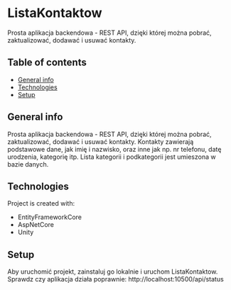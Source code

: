 # ListaKontaktow
Prosta aplikacja backendowa - REST API, dzięki której można pobrać, zaktualizować, dodawać i usuwać kontakty.

## Table of contents
* [General info](#general-info)
* [Technologies](#technologies)
* [Setup](#setup)

## General info
Prosta aplikacja backendowa - REST API, dzięki której można pobrać, zaktualizować, dodawać i usuwać kontakty. Kontakty zawierają podstawowe dane, jak imię i nazwisko, oraz inne jak np. nr telefonu, datę urodzenia, kategorię itp.
Lista kategorii i podkategorii jest umieszona w bazie danych.  

## Technologies
Project is created with:
* EntityFrameworkCore
* AspNetCore
* Unity

## Setup
Aby uruchomić projekt, zainstaluj go lokalnie i uruchom ListaKontaktow. Sprawdz czy aplikacja działa poprawnie: http://localhost:10500/api/status
